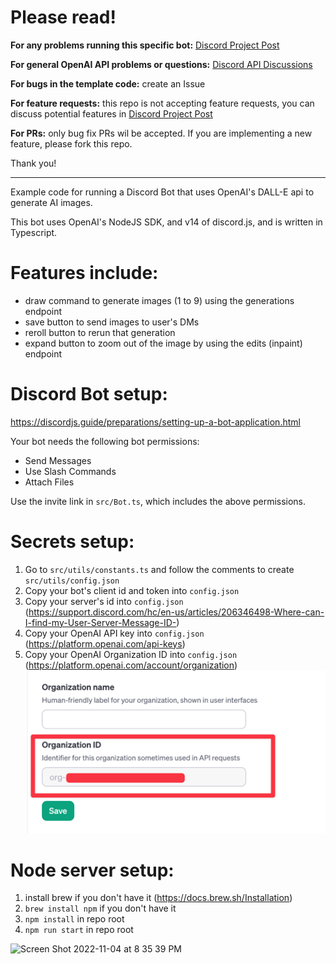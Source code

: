 # Please read!


**For any problems running this specific bot:** [Discord Project Post](https://discord.com/channels/974519864045756446/1039968564699992106)

**For general OpenAI API problems or questions:** [Discord API Discussions](https://discord.com/channels/974519864045756446/1037561178286739466)

**For bugs in the template code:** create an Issue

**For feature requests:** this repo is not accepting feature requests, you can discuss potential features in [Discord Project Post](https://discord.com/channels/974519864045756446/1039968564699992106)

**For PRs:** only bug fix PRs wil be accepted. If you are implementing a new feature, please fork this repo.

Thank you!

---
Example code for running a Discord Bot that uses OpenAI's DALL-E api to generate AI images.

This bot uses OpenAI's NodeJS SDK, and v14 of discord.js, and is written in Typescript.


# Features include:

- draw command to generate images (1 to 9) using the generations endpoint
- save button to send images to user's DMs
- reroll button to rerun that generation
- expand button to zoom out of the image by using the edits (inpaint) endpoint

# Discord Bot setup:

https://discordjs.guide/preparations/setting-up-a-bot-application.html

Your bot needs the following bot permissions:

- Send Messages
- Use Slash Commands
- Attach Files

Use the invite link in `src/Bot.ts`, which includes the above permissions.

# Secrets setup:

1. Go to `src/utils/constants.ts` and follow the comments to create `src/utils/config.json`
2. Copy your bot's client id and token into `config.json`
3. Copy your server's id into `config.json` (https://support.discord.com/hc/en-us/articles/206346498-Where-can-I-find-my-User-Server-Message-ID-)
4. Copy your OpenAI API key into `config.json` (https://platform.openai.com/api-keys)
5. Copy your OpenAI Organization ID into `config.json` (https://platform.openai.com/account/organization)
![img.png](organization_id_location.png)
# Node server setup:

1. install brew if you don't have it (https://docs.brew.sh/Installation)
2. `brew install npm` if you don't have it
3. `npm install` in repo root
4. `npm run start` in repo root

<img width="406" alt="Screen Shot 2022-11-04 at 8 35 39 PM" src="https://user-images.githubusercontent.com/1757898/200099159-d7c01e4d-8f27-4f02-ab76-62e229115edb.png">
